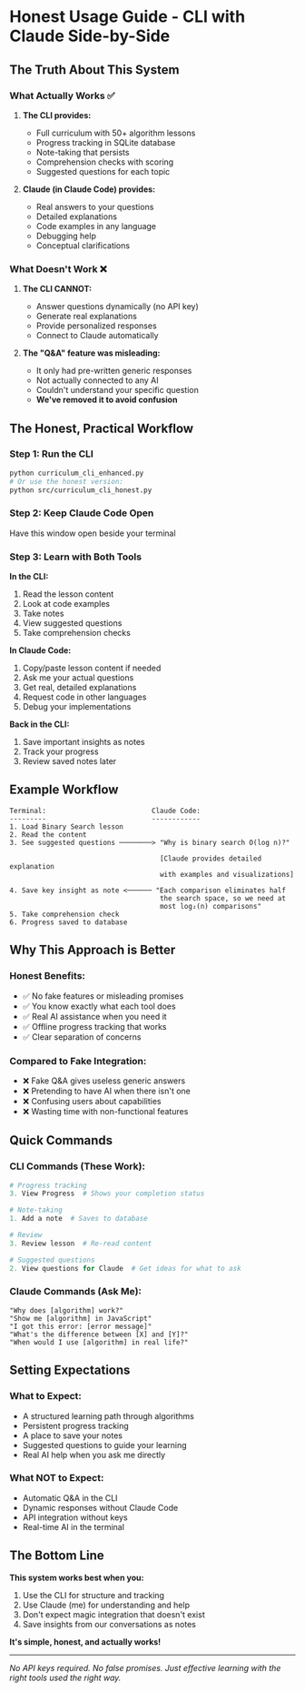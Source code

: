 # Honest Usage Guide - CLI with Claude Side-by-Side

## The Truth About This System

### What Actually Works ✅

1. **The CLI provides:**
   - Full curriculum with 50+ algorithm lessons
   - Progress tracking in SQLite database
   - Note-taking that persists
   - Comprehension checks with scoring
   - Suggested questions for each topic

2. **Claude (in Claude Code) provides:**
   - Real answers to your questions
   - Detailed explanations
   - Code examples in any language
   - Debugging help
   - Conceptual clarifications

### What Doesn't Work ❌

1. **The CLI CANNOT:**
   - Answer questions dynamically (no API key)
   - Generate real explanations
   - Provide personalized responses
   - Connect to Claude automatically

2. **The "Q&A" feature was misleading:**
   - It only had pre-written generic responses
   - Not actually connected to any AI
   - Couldn't understand your specific question
   - **We've removed it to avoid confusion**

## The Honest, Practical Workflow

### Step 1: Run the CLI
```bash
python curriculum_cli_enhanced.py
# Or use the honest version:
python src/curriculum_cli_honest.py
```

### Step 2: Keep Claude Code Open
Have this window open beside your terminal

### Step 3: Learn with Both Tools

**In the CLI:**
1. Read the lesson content
2. Look at code examples
3. Take notes
4. View suggested questions
5. Take comprehension checks

**In Claude Code:**
1. Copy/paste lesson content if needed
2. Ask me your actual questions
3. Get real, detailed explanations
4. Request code in other languages
5. Debug your implementations

**Back in the CLI:**
1. Save important insights as notes
2. Track your progress
3. Review saved notes later

## Example Workflow

```
Terminal:                          Claude Code:
---------                          ------------
1. Load Binary Search lesson       
2. Read the content               
3. See suggested questions ────────> "Why is binary search O(log n)?"
                                     
                                     [Claude provides detailed explanation
                                     with examples and visualizations]
                                     
4. Save key insight as note <────── "Each comparison eliminates half
                                     the search space, so we need at
                                     most log₂(n) comparisons"
5. Take comprehension check
6. Progress saved to database
```

## Why This Approach is Better

### Honest Benefits:
- ✅ No fake features or misleading promises
- ✅ You know exactly what each tool does
- ✅ Real AI assistance when you need it
- ✅ Offline progress tracking that works
- ✅ Clear separation of concerns

### Compared to Fake Integration:
- ❌ Fake Q&A gives useless generic answers
- ❌ Pretending to have AI when there isn't one
- ❌ Confusing users about capabilities
- ❌ Wasting time with non-functional features

## Quick Commands

### CLI Commands (These Work):
```python
# Progress tracking
3. View Progress  # Shows your completion status

# Note-taking
1. Add a note  # Saves to database

# Review
3. Review lesson  # Re-read content

# Suggested questions
2. View questions for Claude  # Get ideas for what to ask
```

### Claude Commands (Ask Me):
```
"Why does [algorithm] work?"
"Show me [algorithm] in JavaScript"
"I got this error: [error message]"
"What's the difference between [X] and [Y]?"
"When would I use [algorithm] in real life?"
```

## Setting Expectations

### What to Expect:
- A structured learning path through algorithms
- Persistent progress tracking
- A place to save your notes
- Suggested questions to guide your learning
- Real AI help when you ask me directly

### What NOT to Expect:
- Automatic Q&A in the CLI
- Dynamic responses without Claude Code
- API integration without keys
- Real-time AI in the terminal

## The Bottom Line

**This system works best when you:**
1. Use the CLI for structure and tracking
2. Use Claude (me) for understanding and help
3. Don't expect magic integration that doesn't exist
4. Save insights from our conversations as notes

**It's simple, honest, and actually works!**

---

*No API keys required. No false promises. Just effective learning with the right tools used the right way.*